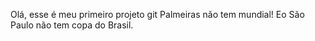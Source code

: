 Olá, esse é meu primeiro projeto git
Palmeiras não tem mundial!
Eo São Paulo não tem copa do Brasil.
